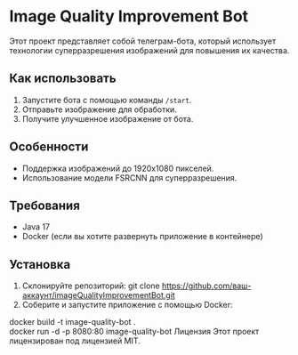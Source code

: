 # Image Quality Improvement Bot

Этот проект представляет собой телеграм-бота, который использует технологии суперразрешения изображений для повышения их качества.

## Как использовать

1. Запустите бота с помощью команды `/start`.
2. Отправьте изображение для обработки.
3. Получите улучшенное изображение от бота.

## Особенности

- Поддержка изображений до 1920x1080 пикселей.
- Использование модели FSRCNN для суперразрешения.

## Требования

- Java 17
- Docker (если вы хотите развернуть приложение в контейнере)

## Установка

1. Склонируйте репозиторий:
   git clone https://github.com/ваш-аккаунт/imageQualityImprovementBot.git
2. Соберите и запустите приложение с помощью Docker:

docker build -t image-quality-bot . <br>
docker run -d -p 8080:80 image-quality-bot
Лицензия
Этот проект лицензирован под лицензией MIT.
